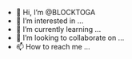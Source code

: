 - 👋 Hi, I’m @BLOCKTOGA
- 👀 I’m interested in ...
- 🌱 I’m currently learning ...
- 💞️ I’m looking to collaborate on ...
- 📫 How to reach me ...

<!---
BLOCKTOGA/BLOCKTOGA is a ✨ special ✨ repository because its `README.md` (this file) appears on your GitHub profile.
You can click the Preview link to take a look at your changes.
--->
